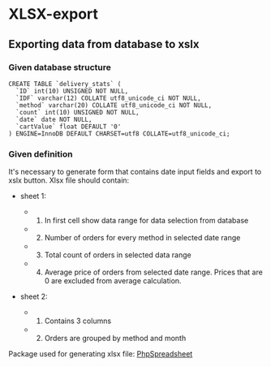 XLSX-export
===================

## Exporting data from database to xslx

### Given database structure


```
CREATE TABLE `delivery_stats` (
  `ID` int(10) UNSIGNED NOT NULL,
  `IDF` varchar(12) COLLATE utf8_unicode_ci NOT NULL,
  `method` varchar(20) COLLATE utf8_unicode_ci NOT NULL,
  `count` int(10) UNSIGNED NOT NULL,
  `date` date NOT NULL,
  `cartValue` float DEFAULT '0'
) ENGINE=InnoDB DEFAULT CHARSET=utf8 COLLATE=utf8_unicode_ci;
```

### Given definition

It's necessary to generate form that contains date input fields and export to xslx button.
Xlsx file should contain:

* sheet 1:
    - 1. In first cell show data range for data selection from database
    - 2. Number of orders for every method in selected date range
    - 3. Total count of orders in selected data range
    - 4. Average price of orders from selected date range. Prices that are 0 are excluded from average calculation.

* sheet 2:
    - 1. Contains 3 columns
    - 2. Orders are grouped by method and month


Package used for generating xlsx file:
[PhpSpreadsheet](https://github.com/PHPOffice/PhpSpreadsheet#want-to-contribute) 